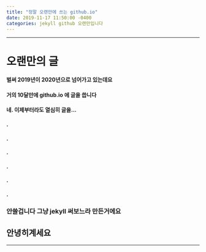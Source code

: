 ```yaml
---
title: "정말 오랜만에 쓰는 github.io"
date: 2019-11-17 11:50:00 -0400
categories: jekyll github 오랜만입니다
---
```

-------------------------------------------
# 오랜만의 글
#### 벌써 2019년이 2020년으로 넘어가고 있는데요
#### 거의 10달만에 github.io 에 글을 씁니다
#### 네. 이제부터라도 열심히 글을...
#### .
#### .
#### .
#### .
#### .
#### .
### 안쓸겁니다 그냥 jekyll 써보느라 만든거에요
## 안녕히계세요
<hr/>
